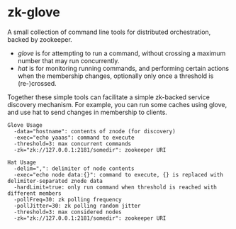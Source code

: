 # zk-glove
A small collection of command line tools for distributed orchestration, backed by zookeeper.
* *glove* is for attempting to run a command, without crossing a maximum number that may run concurrently.
* *hat* is for monitoring running commands, and performing certain actions when the membership changes, optionally only once a threshold is (re-)crossed.

Together these simple tools can facilitate a simple zk-backed service discovery mechanism.  For example, you can run some caches using glove, and use hat to send changes in membership to clients.

```
Glove Usage 
  -data="hostname": contents of znode (for discovery)
  -exec="echo yaaas": command to execute
  -threshold=3: max concurrent commands
  -zk="zk://127.0.0.1:2181/somedir": zookeeper URI
```
```
Hat Usage
  -delim=",": delimiter of node contents
  -exec="echo node data:{}": command to execute, {} is replaced with delimiter-separated znode data
  -hardLimit=true: only run command when threshold is reached with different members
  -pollFreq=30: zk polling frequency
  -pollJitter=30: zk polling random jitter
  -threshold=3: max considered nodes
  -zk="zk://127.0.0.1:2181/somedir": zookeeper URI
```
